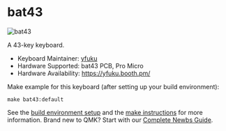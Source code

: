 # bat43

![bat43](https://user-images.githubusercontent.com/30647434/78112239-e9ef8300-7438-11ea-810b-994a75ffa24e.jpg)

A 43-key keyboard.

* Keyboard Maintainer: [yfuku](https://github.com/yfuku)
* Hardware Supported: bat43 PCB, Pro Micro
* Hardware Availability: https://yfuku.booth.pm/

Make example for this keyboard (after setting up your build environment):

    make bat43:default

See the [build environment setup](https://docs.qmk.fm/#/getting_started_build_tools) and the [make instructions](https://docs.qmk.fm/#/getting_started_make_guide) for more information. Brand new to QMK? Start with our [Complete Newbs Guide](https://docs.qmk.fm/#/newbs).
